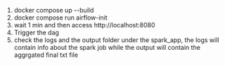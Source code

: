 1. docker compose up --build
2. docker compose run airflow-init
3. wait 1 min and then access http://localhost:8080
4. Trigger the dag
5. check the logs and the output folder under the spark_app, the logs will contain info about the spark job while the output will contain the aggrgated final txt file
